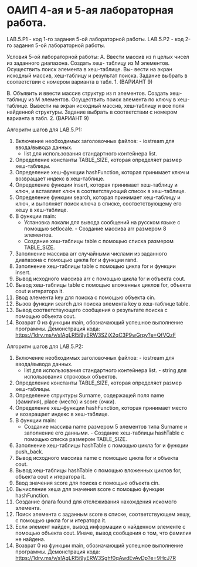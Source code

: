 # ОАИП 4-ая и 5-ая лабораторная работа.

LAB.5.P1 - код 1-го задания 5-ой лабораторной работы.
LAB.5.P2 - код 2-го задания 5-ой лабораторной работы.

Условия 5-ой лабораторной работы:
А. Ввести массив из п целых чисел из заданного диапазона. Создать хеш-
таблицу из М элементов. Осуществить поиск элемента в хеш-таблице. Вы-
вести на экран исходный массив, хеш-таблицу и результат поиска. Задание выбрать в соответствии с номером варианта в табл. 1. (ВАРИАНТ 9)

В. Объявить и ввести массив структур из п элементов. Создать хеш-
таблицу из М элементов. Осуществить поиск элемента по ключу в хеш-
таблице. Вывести на экран исходный массив, хеш-таблицу и все поля найденной структуры. Задание выбрать в соответствии с номером
варианта в табл. 2. (ВАРИАНТ 9)

Алгоритм шагов для LAB.5.P1:
1. Включение необходимых заголовочных файлов:   - iostream для ввода/вывода данных.
   - list для использования стандартного контейнера list.   
2. Определение константы TABLE_SIZE, которая определяет размер хеш-таблицы.
3. Определение хеш-функции hashFunction, которая принимает ключ и возвращает индекс в хеш-таблице.
4. Определение функции insert, которая принимает хеш-таблицу и ключ, и вставляет ключ в соответствующий список в хеш-таблице.
5. Определение функции search, которая принимает хеш-таблицу и ключ, и выполняет поиск ключа в списке, соответствующему его хешу в хеш-таблице.
6. В функции main:
   - Установка локали для вывода сообщений на русском языке с помощью setlocale.   - Создание массива arr размером 8 элементов.
   - Создание хеш-таблицы table с помощью списка размером TABLE_SIZE.   
7. Заполнение массива arr случайными числами из заданного диапазона с помощью цикла for и функции rand.   
8. Заполнение хеш-таблицы table с помощью цикла for и функции insert.
9. Вывод исходного массива arr с помощью цикла for и объекта cout.
10. Вывод хеш-таблицы table с помощью вложенных циклов for, объекта cout и итератора it.
11. Ввод элемента key для поиска с помощью объекта cin.
12. Вызов функции search для поиска элемента key в хеш-таблице table.
13. Вывод соответствующего сообщения о результате поиска с помощью объекта cout.
14. Возврат 0 из функции main, обозначающий успешное выполнение программы.
Демонстрация кода:
https://1drv.ms/v/s!AgLRl5i9yERW3SZjX2qC3P9wGrpy?e=QfVQzF

Алгоритм шагов для LAB.5.P2:
1. Включение необходимых заголовочных файлов:   - iostream для ввода/вывода данных.
   - list для использования стандартного контейнера list.   - string для использования строковых объектов.
2. Определение константы TABLE_SIZE, которая определяет размер хеш-таблицы.
3. Определение структуры Surname, содержащей поля name (фамилия), place (место) и score (очки).
4. Определение хеш-функции hashFunction, которая принимает место и возвращает индекс в хеш-таблице.
5. В функции main:
   - Создание массива name размером 5 элементов типа Surname и заполнение его данными.   - Создание хеш-таблицы hashTable с помощью списка размером TABLE_SIZE.
6. Заполнение хеш-таблицы hashTable с помощью цикла for и функции push_back.
7. Вывод исходного массива name с помощью цикла for и объекта cout.
8. Вывод хеш-таблицы hashTable с помощью вложенных циклов for, объекта cout и итератора it.
9. Ввод значения score для поиска с помощью объекта cin.
10. Вычисление хеша для значения score с помощью функции hashFunction.
11. Создание флага found для отслеживания нахождения искомого элемента.
12. Поиск элемента с заданным score в списке, соответствующем хешу, с помощью цикла for и итератора it.
13. Если элемент найден, вывод информации о найденном элементе с помощью объекта cout. Иначе, вывод сообщения о том, что фамилия не найдена.
14. Возврат 0 из функции main, обозначающий успешное выполнение программы.
Демонстрация кода:
https://1drv.ms/v/s!AgLRl5i9yERW3Sghf0qAwdEvAvDp?e=9HcJ7R
